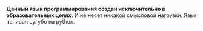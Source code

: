 <b>Данный язык программирования создан исключительно в образовательных целях.</b>
И не несет никакой смысловой нагрузки. Язык написан сугубо на python.

